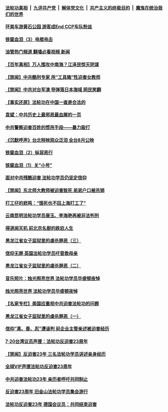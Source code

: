 ####  [法轮功真相](../../../../basic/blob/master/README.md?t=08112031) &nbsp;|&nbsp; [九评共产党](../../../../9ping.md/blob/master/README.md?t=08112031) &nbsp;|&nbsp; [解体党文化](../../../../jtdwh.md/blob/master/README.md?t=08112031)  &nbsp;|&nbsp; [共产主义的终极目的](../../../../gczydzjmd.md/blob/master/README.md?t=08112031) &nbsp;|&nbsp; [魔鬼在统治我们的世界](../../../../mgztzwmdsj.md/blob/master/README.md?t=08112031) 

#### [环美车游黄石公园 游客成End CCP车队粉丝](../pages/prog424/a103499682.md?t=08112031) 

#### [铁窗血泪（3）电棍电击](../pages/prog424/a103499667.md?t=08112031) 

#### [油管热门频道 翻墙必看视频 新闻](http://45.76.130.85:81/youtube.html?08112031)

#### [【百年真相】万人围攻中南海？江泽民惊天阴谋](../pages/prog424/a103498319.md?t=08112031) 

#### [【禁闻】中共酷刑专家 用“工具箱”性迫害女教师](../pages/prog424/a103498367.md?t=08112031) 

#### [【禁闻】中共对台军演 导弹落日本海域 网民笑翻](../pages/prog424/a103495672.md?t=08112031) 

#### [【事实还原】法轮功在中国一直是合法的](../pages/prog424/a103494104.md?t=08112031) 

#### [袁斌：中共历史上最邪恶最血腥的一页](../pages/prog424/a103493872.md?t=08112031) 

#### [中共警察迫害百姓的惯用手段——暴力殴打](../pages/prog424/a103493800.md?t=08112031) 

#### [《沉默呼声》台北特映观众泛泪 全台8月公映](../pages/prog424/a103492627.md?t=08112031) 

#### [铁窗血泪（2）纵容恶行](../pages/prog424/a103491689.md?t=08112031) 

#### [铁窗血泪（1）关“小号”](../pages/prog424/a103491667.md?t=08112031) 

#### [面对中共残酷迫害 法轮功学员仍坚定信仰](../pages/prog424/a103489008.md?t=08112031) 

#### [【禁闻】东北师大教师被迫害致死 弟弟户口被吊销](../pages/prog424/a103487771.md?t=08112031) 

#### [打工仔的悲鸣：“饿死也不回上海打工了”](../pages/prog424/a103487230.md?t=08112031) 

#### [云南昆明法轮功学员唐玉、李海艳再被非法判刑](../pages/prog424/a103486767.md?t=08112031) 

#### [得道闻天机 前北京名厨的跌宕人生](../pages/prog424/a103486372.md?t=08112031) 

#### [黑龙江省女子监狱里的虐杀罪恶（三）](../pages/prog424/a103484969.md?t=08112031) 

#### [信仰无罪 英国法轮功学员吁营救母亲](../pages/prog424/a103485966.md?t=08112031) 

#### [黑龙江省女子监狱里的虐杀罪恶（二）](../pages/prog424/a103484957.md?t=08112031) 

#### [音乐短片：烛光照亮世界 法轮功学员华盛顿夜悼](../pages/prog424/a103485708.md?t=08112031) 

#### [烛光照亮世界 法轮功学员华盛顿夜悼](../pages/prog424/a103485570.md?t=08112031) 

#### [【名家专栏】美国应重视中共迫害法轮功的问题](../pages/prog424/a103485635.md?t=08112031) 

#### [黑龙江省女子监狱里的虐杀罪恶（一）](../pages/prog424/a103484949.md?t=08112031) 

#### [信仰“真、善、忍”遭诬判 前企业主管亲述被迫害经历](../pages/prog424/a103483908.md?t=08112031) 

#### [7‧20台湾议员声援：法轮功反迫害23周年](../pages/prog424/a103483823.md?t=08112031) 

#### [【禁闻】反迫害23年 三名法轮功学员讲述亲身经历](../pages/prog424/a103483511.md?t=08112031) 

#### [全球VIP声援法轮功反迫害23周年](../pages/prog424/a103483094.md?t=08112031) 

#### [中共迫害法轮功23年 亲历者呼吁共同制止](../pages/prog424/a103483091.md?t=08112031) 

#### [反迫害23周年 旧金山法轮功学员集会游行](../pages/prog424/a103482905.md?t=08112031) 

#### [法轮功反迫害23年 德国会议员：共同结束迫害](../pages/prog424/a103482896.md?t=08112031) 

<img src='http://gfw-breaker.win/goodnews/indexes/prog424.md' width='0px' height='0px'/>
